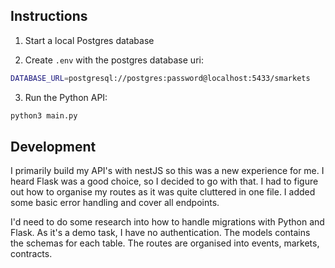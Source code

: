 ## Instructions

1) Start a local Postgres database


2) Create `.env` with the postgres database uri:
```bash
DATABASE_URL=postgresql://postgres:password@localhost:5433/smarkets
```


3) Run the Python API:

```bash
python3 main.py
```


## Development

I primarily build my API's with nestJS so this was a new experience for me. I heard Flask was a good choice, so I decided to go with that. I had to figure out how to organise my routes as it was quite cluttered in one file. I added some basic error handling and cover all endpoints.

I'd need to do some research into how to handle migrations with Python and Flask. As it's a demo task, I have no authentication. The models contains the schemas for each table. The routes are organised into events, markets, contracts.